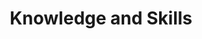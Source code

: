 ---
sidebar_position: 1
title: Knowledge and Skills
tags: [DeliveryManager, role, FAQ, grades]
sidebar_class_name: disabled-page
---